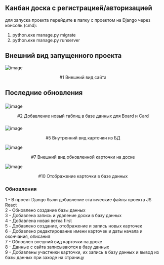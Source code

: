 ## Канбан доска с регистрацией/авторизацией ##

для запуска проекта перейдите в папку с проектом на Django через консоль (cmd):
1. python.exe manage.py migrate
2. python.exe manage.py runserver


## Внешний вид запущенного проекта ##

![image](https://github.com/sinedfq/kanbandesk/assets/99001435/291e25fd-240c-4b3f-ae83-a36fe40491a0)

<div align = "center"> #1 Внешний вид сайта</div>

## Последние обновления ##

### 
![image](https://github.com/sinedfq/kanbandesk/assets/99001435/e6a25a6b-94a9-4d46-9730-44733458b188)
<div align = "center"> #2 Добавление новый таблиц в базе данных для Board и Card </div>

###

![image](https://github.com/sinedfq/kanbandesk/assets/99001435/5fb3539d-a97d-4086-bcea-9bc5c3c36b6e)

<div align = "center"> #5 Внутренний вид карточки из БД </div>

![image](https://github.com/sinedfq/kanbandesk/assets/99001435/51b14f38-03d5-43c1-8fca-f9a7814c6c32)

<div align = "center"> #7 Внешний вид обновленной карточки на доске </div>

![image](https://github.com/sinedfq/kanbandesk/assets/99001435/3ca14d31-8485-4d43-9d8c-c88797162961)

<div align = "center"> #10 Отображение карточки в базе данных </div>


### Обновления
1 - В проект Django были добавление статические файлы проекта JS React <br>
2 - Обновлено создание базы данных <br>
3 - Добавлена запись и удаление доски в базу данных <br>
4 - Добавлена новая ветка first <br>
5 - Добавлено создание, отображение и запись новых карточек <br>
6 - Добавлено редактирование имени карточек и даты начала и окончания, описания <br>
7 - Обновлен внешний вид карточки на доске <br>
8 - Данные с сайта записываются в базу данных <br>
9 - Добавлены участники карточки, их запись в базу данных и вывод из базы данных при заходе на страницу


